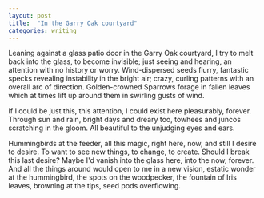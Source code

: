 ```yaml
---
layout: post
title:  "In the Garry Oak courtyard"
categories: writing
---
```


Leaning against a glass patio door in the Garry Oak courtyard, I try to melt back into the glass, to become invisible; just seeing and hearing, an attention with no history or worry.  Wind-dispersed seeds flurry, fantastic specks revealing instability in the bright air; crazy, curling patterns with an overall arc of direction. Golden-crowned Sparrows forage in fallen leaves which at times lift up around them in swirling gusts of wind.

If I could be just this, this attention, I could exist here pleasurably, forever. Through sun and rain, bright days and dreary too, towhees and juncos scratching in the gloom. All beautiful to the unjudging eyes and ears.

Hummingbirds at the feeder, all this magic, right here, now, and still I desire to desire. To want to see new things, to change, to create. Should I break this last desire? Maybe I'd vanish into the glass here, into the now, forever. And all the things around would open to me in a new vision, estatic wonder at the hummingbird, the spots on the woodpecker, the fountain of Iris leaves, browning at the tips, seed pods overflowing.
